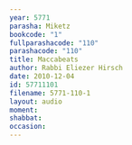 ```yaml
---
year: 5771
parasha: Miketz
bookcode: "1"
fullparashacode: "110"
parashacode: "110"
title: Maccabeats
author: Rabbi Eliezer Hirsch
date: 2010-12-04
id: 57711101
filename: 5771-110-1
layout: audio
moment: 
shabbat: 
occasion: 
---
```

